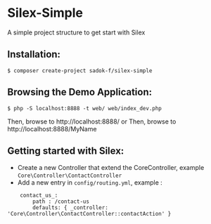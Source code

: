 # Silex-Simple
A simple project structure to get start with Silex


Installation:
-------------

    $ composer create-project sadok-f/silex-simple

Browsing the Demo Application:
------------------------------

    $ php -S localhost:8888 -t web/ web/index_dev.php

Then, browse to http://localhost:8888/ or Then, browse to http://localhost:8888/MyName


Getting started with Silex:
---------------------------

* Create a new Controller that extend the CoreController, example `Core\Controller\ContactController`
* Add a new entry in `config/routing.yml`, example :

```
    contact_us_:
        path : /contact-us
        defaults: { _controller: 'Core\Controller\ContactController::contactAction' }
```